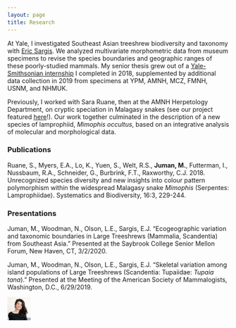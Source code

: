```yaml
---
layout: page
title: Research
---
```


At Yale, I investigated Southeast Asian treeshrew biodiversity and taxonomy with <a href="https://meml.yale.edu/" target="_blank">Eric Sargis</a>. We analyzed multivariate morphometric data from museum specimens to revise the species boundaries and geographic ranges of these poorly-studied mammals. My senior thesis grew out of a <a href="https://news.yale.edu/2018/09/14/yale-smithsonian-internships-offer-exciting-research-opportunities" target="_blank">Yale-Smithsonian internship</a> I completed in 2018, supplemented by additional data collection in 2019 from specimens at YPM, AMNH, MCZ, FMNH, USNM, and NHMUK.

Previously, I worked with Sara Ruane, then at the AMNH Herpetology Department, on cryptic speciation in Malagasy snakes (see our project featured <a href="https://www.youtube.com/watch?v=Rk3JBFs1arQ" target="_blank">here</a>!). Our work together culminated in the description of a new species of lamprophiid, *Mimophis occultus*, based on an integrative analysis of molecular and morphological data.

### Publications

Ruane, S., Myers, E.A., Lo, K., Yuen, S., Welt, R.S., **Juman, M.**, Futterman, I., Nussbaum, R.A., Schneider, G., Burbrink, F.T., Raxworthy, C.J. 2018. Unrecognized species diversity and new insights into colour pattern polymorphism within the widespread Malagasy snake *Mimophis* (Serpentes: Lamprophiidae). Systematics and Biodiversity, 16:3, 229-244.

### Presentations

Juman, M., Woodman, N., Olson, L.E., Sargis, E.J. “Ecogeographic variation and taxonomic boundaries in Large Treeshrews (Mammalia, Scandentia) from Southeast Asia.” Presented at the Saybrook College Senior Mellon Forum, New Haven, CT, 3/2/2020.

Juman, M., Woodman, N., Olson, L.E., Sargis, E.J. “Skeletal variation among island populations of Large Treeshrews (Scandentia: Tupaiidae: *Tupaia tana*).” Presented at the Meeting of the American Society of Mammalogists, Washington, D.C., 6/29/2019.

<img src="/public/profile_picture.jpg" alt="mmj" class="inline" style="width:3.8em; height:3.8em;" />

